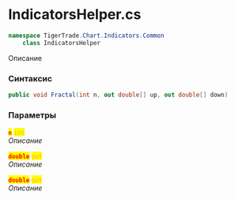
# IndicatorsHelper.cs
```csharp
namespace TigerTrade.Chart.Indicators.Common  
    class IndicatorsHelper
```

Описание

### Синтаксис
```csharp
public void Fractal(int n, out double[] up, out double[] down)
```

### Параметры  
<mark style="color:red;">**`n`**</mark> <mark style="color: rgb(255, 166, 87);">`int`</mark>  
 *Описание*  
  
<mark style="color:red;">**`double`**</mark> <mark style="color: rgb(255, 166, 87);">`out`</mark>  
 *Описание*  
  
<mark style="color:red;">**`double`**</mark> <mark style="color: rgb(255, 166, 87);">`out`</mark>  
 *Описание*  
  

                    
                    